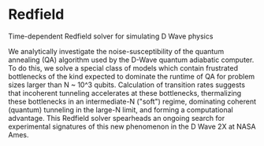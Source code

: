 # Redfield
Time-dependent Redfield solver for simulating D Wave physics

We analytically investigate the noise-susceptibility of the quantum annealing (QA) algorithm used by the D-Wave quantum adiabatic computer. To do this, we solve a special class of models which contain frustrated bottlenecks of the kind expected to dominate the runtime of QA for problem sizes larger than  N ~ 10^3 qubits. Calculation of transition rates suggests that incoherent tunneling accelerates at these bottlenecks, thermalizing these bottlenecks in an intermediate-N ("soft") regime, dominating coherent (quantum) tunneling in the large-N limit, and forming a computational advantage. This Redfield solver spearheads an ongoing search for experimental signatures of this new phenomenon in the D Wave 2X at NASA Ames.

